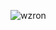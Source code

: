 ![wzron](https://github.com/yuankong666/Ultimate-RAT-Collection/assets/128066597/a4ee917d-c50d-48c2-ac84-5bfe4a1df1fe)
